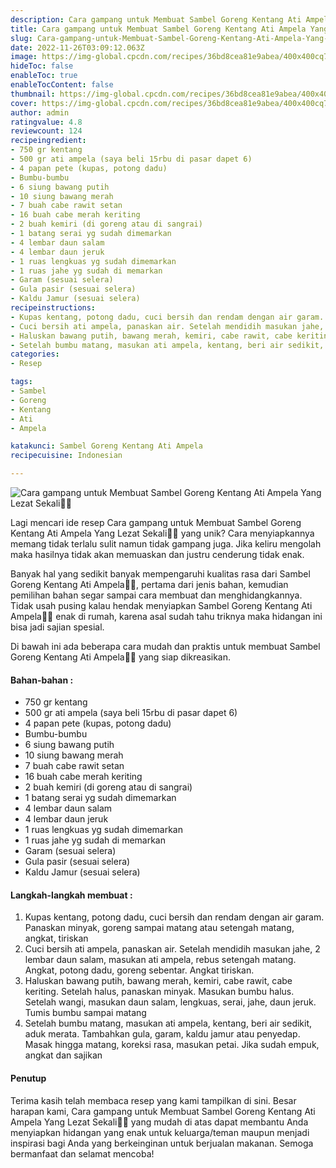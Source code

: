 ```yaml
---
description: Cara gampang untuk Membuat Sambel Goreng Kentang Ati Ampela Yang Lezat Sekali"
title: Cara gampang untuk Membuat Sambel Goreng Kentang Ati Ampela Yang Lezat Sekali
slug: Cara-gampang-untuk-Membuat-Sambel-Goreng-Kentang-Ati-Ampela-Yang-Lezat-Sekali
date: 2022-11-26T03:09:12.063Z
image: https://img-global.cpcdn.com/recipes/36bd8cea81e9abea/400x400cq70/photo.jpg
hideToc: false
enableToc: true
enableTocContent: false
thumbnail: https://img-global.cpcdn.com/recipes/36bd8cea81e9abea/400x400cq70/photo.jpg
cover: https://img-global.cpcdn.com/recipes/36bd8cea81e9abea/400x400cq70/photo.jpg
author: admin
ratingvalue: 4.8
reviewcount: 124
recipeingredient:
- 750 gr kentang
- 500 gr ati ampela (saya beli 15rbu di pasar dapet 6)
- 4 papan pete (kupas, potong dadu)
- Bumbu-bumbu
- 6 siung bawang putih
- 10 siung bawang merah
- 7 buah cabe rawit setan
- 16 buah cabe merah keriting
- 2 buah kemiri (di goreng atau di sangrai)
- 1 batang serai yg sudah dimemarkan
- 4 lembar daun salam
- 4 lembar daun jeruk
- 1 ruas lengkuas yg sudah dimemarkan
- 1 ruas jahe yg sudah di memarkan
- Garam (sesuai selera)
- Gula pasir (sesuai selera)
- Kaldu Jamur (sesuai selera)
recipeinstructions:
- Kupas kentang, potong dadu, cuci bersih dan rendam dengan air garam. Panaskan minyak, goreng sampai matang atau setengah matang, angkat, tiriskan
- Cuci bersih ati ampela, panaskan air. Setelah mendidih masukan jahe, 2 lembar daun salam, masukan ati ampela, rebus setengah matang. Angkat, potong dadu, goreng sebentar. Angkat tiriskan.
- Haluskan bawang putih, bawang merah, kemiri, cabe rawit, cabe keriting. Setelah halus, panaskan minyak. Masukan bumbu halus. Setelah wangi, masukan daun salam, lengkuas, serai, jahe, daun jeruk. Tumis bumbu sampai matang
- Setelah bumbu matang, masukan ati ampela, kentang, beri air sedikit, aduk merata. Tambahkan gula, garam, kaldu jamur atau penyedap. Masak hingga matang, koreksi rasa, masukan petai. Jika sudah empuk, angkat dan sajikan
categories:
- Resep

tags:
- Sambel
- Goreng
- Kentang
- Ati
- Ampela

katakunci: Sambel Goreng Kentang Ati Ampela
recipecuisine: Indonesian

---
```


![Cara gampang untuk Membuat Sambel Goreng Kentang Ati Ampela Yang Lezat Sekali👩‍🍳](https://img-global.cpcdn.com/recipes/36bd8cea81e9abea/400x400cq70/photo.jpg)

Lagi mencari ide resep Cara gampang untuk Membuat Sambel Goreng Kentang Ati Ampela Yang Lezat Sekali👩‍🍳 yang unik? Cara menyiapkannya memang tidak terlalu sulit namun tidak gampang juga. Jika keliru mengolah maka hasilnya tidak akan memuaskan dan justru cenderung tidak enak.

Banyak hal yang sedikit banyak mempengaruhi kualitas rasa dari Sambel Goreng Kentang Ati Ampela👩‍🍳, pertama dari jenis bahan, kemudian pemilihan bahan segar sampai cara membuat dan menghidangkannya. Tidak usah pusing kalau hendak menyiapkan Sambel Goreng Kentang Ati Ampela👩‍🍳 enak di rumah, karena asal sudah tahu triknya maka hidangan ini bisa jadi sajian spesial.

Di bawah ini ada beberapa cara mudah dan praktis untuk membuat Sambel Goreng Kentang Ati Ampela👩‍🍳 yang siap dikreasikan.

<!--inarticleads1-->

#### Bahan-bahan :

- 750 gr kentang
- 500 gr ati ampela (saya beli 15rbu di pasar dapet 6)
- 4 papan pete (kupas, potong dadu)
- Bumbu-bumbu
- 6 siung bawang putih
- 10 siung bawang merah
- 7 buah cabe rawit setan
- 16 buah cabe merah keriting
- 2 buah kemiri (di goreng atau di sangrai)
- 1 batang serai yg sudah dimemarkan
- 4 lembar daun salam
- 4 lembar daun jeruk
- 1 ruas lengkuas yg sudah dimemarkan
- 1 ruas jahe yg sudah di memarkan
- Garam (sesuai selera)
- Gula pasir (sesuai selera)
- Kaldu Jamur (sesuai selera)

<!--inarticleads2-->

#### Langkah-langkah membuat :

1. Kupas kentang, potong dadu, cuci bersih dan rendam dengan air garam. Panaskan minyak, goreng sampai matang atau setengah matang, angkat, tiriskan
1. Cuci bersih ati ampela, panaskan air. Setelah mendidih masukan jahe, 2 lembar daun salam, masukan ati ampela, rebus setengah matang. Angkat, potong dadu, goreng sebentar. Angkat tiriskan.
1. Haluskan bawang putih, bawang merah, kemiri, cabe rawit, cabe keriting. Setelah halus, panaskan minyak. Masukan bumbu halus. Setelah wangi, masukan daun salam, lengkuas, serai, jahe, daun jeruk. Tumis bumbu sampai matang
1. Setelah bumbu matang, masukan ati ampela, kentang, beri air sedikit, aduk merata. Tambahkan gula, garam, kaldu jamur atau penyedap. Masak hingga matang, koreksi rasa, masukan petai. Jika sudah empuk, angkat dan sajikan

#### Penutup

Terima kasih telah membaca resep yang kami tampilkan di sini. Besar harapan kami, Cara gampang untuk Membuat Sambel Goreng Kentang Ati Ampela Yang Lezat Sekali👩‍🍳 yang mudah di atas dapat membantu Anda menyiapkan hidangan yang enak untuk keluarga/teman maupun menjadi inspirasi bagi Anda yang berkeinginan untuk berjualan makanan. Semoga bermanfaat dan selamat mencoba!